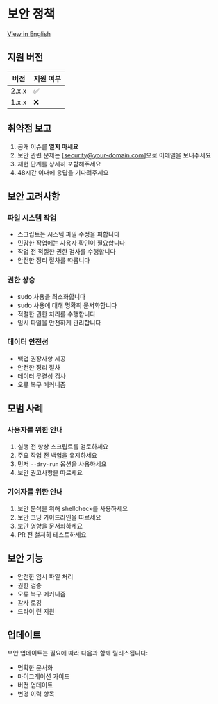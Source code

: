 # 보안 정책

[View in English](SECURITY.md)

## 지원 버전

| 버전  | 지원 여부          |
| ----- | ------------------ |
| 2.x.x | :white_check_mark: |
| 1.x.x | :x:                |

## 취약점 보고

1. 공개 이슈를 **열지 마세요**
2. 보안 관련 문제는 [security@your-domain.com]으로 이메일을 보내주세요
3. 재현 단계를 상세히 포함해주세요
4. 48시간 이내에 응답을 기다려주세요

## 보안 고려사항

### 파일 시스템 작업

- 스크립트는 시스템 파일 수정을 피합니다
- 민감한 작업에는 사용자 확인이 필요합니다
- 작업 전 적절한 권한 검사를 수행합니다
- 안전한 정리 절차를 따릅니다

### 권한 상승

- sudo 사용을 최소화합니다
- sudo 사용에 대해 명확히 문서화합니다
- 적절한 권한 처리를 수행합니다
- 임시 파일을 안전하게 관리합니다

### 데이터 안전성

- 백업 권장사항 제공
- 안전한 정리 절차
- 데이터 무결성 검사
- 오류 복구 메커니즘

## 모범 사례

### 사용자를 위한 안내

1. 실행 전 항상 스크립트를 검토하세요
2. 주요 작업 전 백업을 유지하세요
3. 먼저 `--dry-run` 옵션을 사용하세요
4. 보안 권고사항을 따르세요

### 기여자를 위한 안내

1. 보안 분석을 위해 shellcheck를 사용하세요
2. 보안 코딩 가이드라인을 따르세요
3. 보안 영향을 문서화하세요
4. PR 전 철저히 테스트하세요

## 보안 기능

- 안전한 임시 파일 처리
- 권한 검증
- 오류 복구 메커니즘
- 감사 로깅
- 드라이 런 지원

## 업데이트

보안 업데이트는 필요에 따라 다음과 함께 릴리스됩니다:

- 명확한 문서화
- 마이그레이션 가이드
- 버전 업데이트
- 변경 이력 항목
